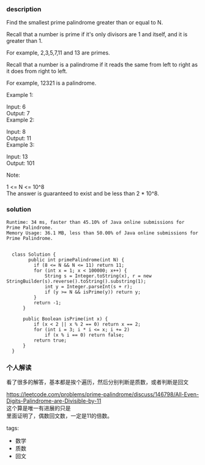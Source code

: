 ### description    
  Find the smallest prime palindrome greater than or equal to N.  
    
  Recall that a number is prime if it's only divisors are 1 and itself, and it is greater than 1.   
    
  For example, 2,3,5,7,11 and 13 are primes.  
    
  Recall that a number is a palindrome if it reads the same from left to right as it does from right to left.   
    
  For example, 12321 is a palindrome.  
    
     
    
  Example 1:  
    
  Input: 6  
  Output: 7  
  Example 2:  
    
  Input: 8  
  Output: 11  
  Example 3:  
    
  Input: 13  
  Output: 101  
     
    
  Note:  
    
  1 <= N <= 10^8  
  The answer is guaranteed to exist and be less than 2 * 10^8.  
### solution    
```    
Runtime: 34 ms, faster than 45.10% of Java online submissions for Prime Palindrome.  
Memory Usage: 36.1 MB, less than 50.00% of Java online submissions for Prime Palindrome.  
  
  
  class Solution {  
        public int primePalindrome(int N) {  
          if (8 <= N && N <= 11) return 11;  
          for (int x = 1; x < 100000; x++) {  
              String s = Integer.toString(x), r = new StringBuilder(s).reverse().toString().substring(1);  
              int y = Integer.parseInt(s + r);  
              if (y >= N && isPrime(y)) return y;  
          }  
          return -1;  
      }  
    
      public Boolean isPrime(int x) {  
          if (x < 2 || x % 2 == 0) return x == 2;  
          for (int i = 3; i * i <= x; i += 2)  
              if (x % i == 0) return false;  
          return true;  
      }  
  }  
```    
    
### 个人解读    
  看了很多的解答，基本都是挨个遍历，然后分别判断是质数，或者判断是回文  
    
  https://leetcode.com/problems/prime-palindrome/discuss/146798/All-Even-Digits-Palindrome-are-Divisible-by-11  
  这个算是唯一有进展的只是  
  里面证明了，偶数回文数，一定是11的倍数。  
    
    
tags:    
  -  数学  
  -  质数  
  -  回文  
